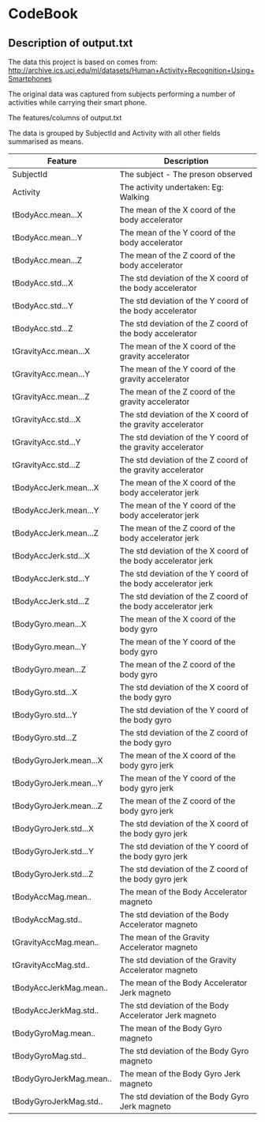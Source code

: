 # CodeBook
## Description of output.txt

The data this project is based on comes from: http://archive.ics.uci.edu/ml/datasets/Human+Activity+Recognition+Using+Smartphones

The original data was captured from subjects performing a number of activities while carrying their smart phone.

The features/columns of output.txt

The data is grouped by SubjectId and Activity with all other fields summarised as means.

|Feature|Description|
|-----|-----|
|	SubjectId	|	The subject - The preson observed	|
|	Activity	|	The activity undertaken: Eg: Walking	|
|	tBodyAcc.mean...X	|	The mean of the X coord of the body accelerator	|
|	tBodyAcc.mean...Y	|	The mean of the Y coord of the body accelerator	|
|	tBodyAcc.mean...Z	|	The mean of the Z coord of the body accelerator	|
|	tBodyAcc.std...X	|	The std deviation of the X coord of the body accelerator	|
|	tBodyAcc.std...Y	|	The std deviation of the Y coord of the body accelerator	|
|	tBodyAcc.std...Z	|	The std deviation of the Z coord of the body accelerator	|
|	tGravityAcc.mean...X	|	The mean of the X coord of the gravity accelerator	|
|	tGravityAcc.mean...Y	|	The mean of the Y coord of the gravity accelerator	|
|	tGravityAcc.mean...Z	|	The mean of the Z coord of the gravity accelerator	|
|	tGravityAcc.std...X	|	The std deviation of the X coord of the gravity accelerator	|
|	tGravityAcc.std...Y	|	The std deviation of the Y coord of the gravity accelerator	|
|	tGravityAcc.std...Z	|	The std deviation of the Z coord of the gravity accelerator	|
|	tBodyAccJerk.mean...X	|	The mean of the X coord of the body accelerator jerk	|
|	tBodyAccJerk.mean...Y	|	The mean of the Y coord of the body accelerator jerk	|
|	tBodyAccJerk.mean...Z	|	The mean of the Z coord of the body accelerator jerk	|
|	tBodyAccJerk.std...X	|	The std deviation of the X coord of the body accelerator jerk	|
|	tBodyAccJerk.std...Y	|	The std deviation of the Y coord of the body accelerator jerk	|
|	tBodyAccJerk.std...Z	|	The std deviation of the Z coord of the body accelerator jerk	|
|	tBodyGyro.mean...X	|	The mean of the X coord of the body gyro	|
|	tBodyGyro.mean...Y	|	The mean of the Y coord of the body gyro	|
|	tBodyGyro.mean...Z	|	The mean of the Z coord of the body gyro	|
|	tBodyGyro.std...X	|	The std deviation of the X coord of the body gyro	|
|	tBodyGyro.std...Y	|	The std deviation of the Y coord of the body gyro	|
|	tBodyGyro.std...Z	|	The std deviation of the Z coord of the body gyro	|
|	tBodyGyroJerk.mean...X	|	The mean of the X coord of the body gyro jerk	|
|	tBodyGyroJerk.mean...Y	|	The mean of the Y coord of the body gyro jerk	|
|	tBodyGyroJerk.mean...Z	|	The mean of the Z coord of the body gyro jerk	|
|	tBodyGyroJerk.std...X	|	The std deviation of the X coord of the body gyro jerk	|
|	tBodyGyroJerk.std...Y	|	The std deviation of the Y coord of the body gyro jerk	|
|	tBodyGyroJerk.std...Z	|	The std deviation of the Z coord of the body gyro jerk	|
|	tBodyAccMag.mean..	|	The mean of the Body Accelerator magneto	|
|	tBodyAccMag.std..	|	The std deviation of the Body Accelerator magneto	|
|	tGravityAccMag.mean..	|	The mean of the Gravity Accelerator magneto	|
|	tGravityAccMag.std..	|	The std deviation of the Gravity Accelerator magneto	|
|	tBodyAccJerkMag.mean..	|	The mean of the Body Accelerator Jerk magneto	|
|	tBodyAccJerkMag.std..	|	The std deviation of the Body Accelerator Jerk magneto	|
|	tBodyGyroMag.mean..	|	The mean of the Body Gyro magneto	|
|	tBodyGyroMag.std..	|	The std deviation of the Body Gyro magneto	|
|	tBodyGyroJerkMag.mean..	|	The mean of the Body Gyro Jerk magneto	|
|	tBodyGyroJerkMag.std..	|	The std deviation of the Body Gyro Jerk magneto	|
